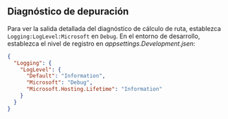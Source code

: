 ## <a name="debug-diagnostics"></a>Diagnóstico de depuración

Para ver la salida detallada del diagnóstico de cálculo de ruta, establezca `Logging:LogLevel:Microsoft` en `Debug`. En el entorno de desarrollo, establezca el nivel de registro en *appsettings.Development.jsen*:

```json
{
  "Logging": {
    "LogLevel": {
      "Default": "Information",
      "Microsoft": "Debug",
      "Microsoft.Hosting.Lifetime": "Information"
    }
  }
}
```
